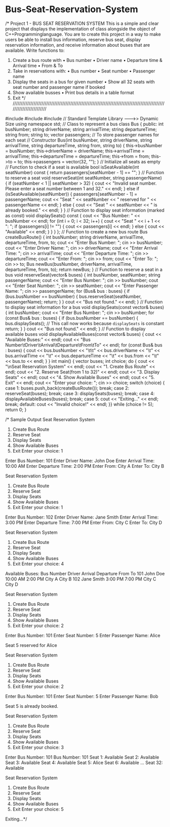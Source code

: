 # Bus-Seat-Reservation-System
/*                                Project 1 - BUS SEAT RESERVATION SYSTEM
This is a simple and clear project that displays the implementation of class alongside the object of C++Programminglanguage. 
You are to create this project in a way to make users be able to install bus information, reserve bus seat, 
display reservation information, and receive information about buses that are available.
Write functions to:
1. Create a bus route with
• Bus number
• Driver name 
• Departure time & Arrival time
• From & To
2. Take in reservations with:
• Bus number
• Seat number
• Passenger name
3. Display the seats in a bus for given number
• Show all 32 seats with seat number and passenger name if booked
4. Show available busses
• Print bus details in a table format
5. Exit      */
////////////////////////////////////////////////////////////////////////////////////////////////////////////////////

#include <iostream>
#include <string>
#include <vector> // Standard Template Library --->> Dynamic Size
using namespace std;
// Class to represent a bus
class Bus {
public:
    int busNumber;
    string driverName;
    string arrivalTime;
    string departureTime;
    string from;
    string to;
    vector<string> passengers; // To store passenger names for each seat
// Constructor
    Bus(int busNumber, string driverName, string arrivalTime, string departureTime, string from, string to) {
        this->busNumber = busNumber;
        this->driverName = driverName;
        this->arrivalTime = arrivalTime;
        this->departureTime = departureTime;
        this->from = from;
        this->to = to;
        this->passengers = vector<string>(32, ""); } // Initialize all seats as empty    
// Function to check if a seat is available
    bool isSeatAvailable(int seatNumber) const {
        return passengers[seatNumber - 1] == "";    }
// Function to reserve a seat
    void reserveSeat(int seatNumber, string passengerName) {
        if (seatNumber < 1 || seatNumber > 32) {
            cout << "Invalid seat number. Please enter a seat number between 1 and 32." << endl;
        } else if (isSeatAvailable(seatNumber)) {
            passengers[seatNumber - 1] = passengerName;
            cout << "Seat " << seatNumber << " reserved for " << passengerName << endl;
        } else {
            cout << "Seat " << seatNumber << " is already booked." << endl;    } }
// Function to display seat information (marked as const)
    void displaySeats() const {
        cout << "Bus Number: " << busNumber << endl;
        for (int i = 0; i < 32; i++) {
            cout << "Seat " << i + 1 << ": ";
            if (passengers[i] != "") {
                cout << passengers[i] << endl;
            } else {
                cout << "Available" << endl;    }    }    }     };
// Function to create a new bus route
Bus createBusRoute() {
    int busNumber;
    string driverName, arrivalTime, departureTime, from, to;
    cout << "Enter Bus Number: ";
    cin >> busNumber;
    cout << "Enter Driver Name: ";
    cin >> driverName;
    cout << "Enter Arrival Time: ";
    cin >> arrivalTime;
    cout << "Enter Departure Time: ";
    cin >> departureTime;
    cout << "Enter From: ";
    cin >> from;
    cout << "Enter To: ";
    cin >> to;
    Bus newBus(busNumber, driverName, arrivalTime, departureTime, from, to);
    return newBus;  }
// Function to reserve a seat in a bus
void reserveSeat(vector<Bus>& buses) {
    int busNumber, seatNumber;
    string passengerName;
    cout << "Enter Bus Number: ";
    cin >> busNumber;
    cout << "Enter Seat Number: ";
    cin >> seatNumber;
    cout << "Enter Passenger Name: ";
    cin >> passengerName;
    for (Bus& bus : buses) {
        if (bus.busNumber == busNumber) {
            bus.reserveSeat(seatNumber, passengerName);
            return;    }    }
    cout << "Bus not found." << endl;  }
// Function to display seat information for a bus
void displaySeats(const vector<Bus>& buses) {
    int busNumber;
    cout << "Enter Bus Number: ";
    cin >> busNumber;
    for (const Bus& bus : buses) {
        if (bus.busNumber == busNumber) {
            bus.displaySeats(); // This call now works because `displaySeats` is constant
            return;    }    }
    cout << "Bus not found." << endl;  }
// Function to display available buses
void displayAvailableBuses(const vector<Bus>& buses) {
    cout << "Available Buses:" << endl;
    cout << "Bus Number\tDriver\tArrival\tDeparture\tFrom\tTo" << endl;
    for (const Bus& bus : buses) {
        cout << bus.busNumber << "\t\t" << bus.driverName << "\t" << bus.arrivalTime << 
        "\t" << bus.departureTime << "\t"
        << bus.from << "\t" << bus.to << endl;    } }
int main() {
    vector<Bus> buses;
    int choice;
    do {
        cout << "\nSeat Reservation System" << endl;
        cout << "1. Create Bus Route" << endl;
        cout << "2. Reserve Seat(from 1 to 32)" << endl;
        cout << "3. Display Seats" << endl;
        cout << "4. Show Available Buses" << endl;
        cout << "5. Exit" << endl;
        cout << "Enter your choice: ";
        cin >> choice;
        switch (choice) {
            case 1:
                buses.push_back(createBusRoute());
                break;
            case 2:
                reserveSeat(buses);
                break;
            case 3:
                displaySeats(buses);
                break;
            case 4:
                displayAvailableBuses(buses);
                break;
            case 5:
                cout << "Exiting..." << endl;
                break;
            default:
                cout << "Invalid choice!" << endl;    }}
         while (choice != 5);
    return 0;   }

/* Sample Output
Seat Reservation System
1. Create Bus Route
2. Reserve Seat
3. Display Seats
4. Show Available Buses
5. Exit
Enter your choice: 1

Enter Bus Number: 101
Enter Driver Name: John Doe
Enter Arrival Time: 10:00 AM
Enter Departure Time: 2:00 PM
Enter From: City A
Enter To: City B

Seat Reservation System
1. Create Bus Route
2. Reserve Seat
3. Display Seats
4. Show Available Buses
5. Exit
Enter your choice: 1

Enter Bus Number: 102
Enter Driver Name: Jane Smith
Enter Arrival Time: 3:00 PM
Enter Departure Time: 7:00 PM
Enter From: City C
Enter To: City D

Seat Reservation System
1. Create Bus Route
2. Reserve Seat
3. Display Seats
4. Show Available Buses
5. Exit
Enter your choice: 4

Available Buses:
Bus Number   Driver      Arrival    Departure   From      To
101          John Doe    10:00 AM   2:00 PM     City A    City B
102          Jane Smith  3:00 PM    7:00 PM     City C    City D

Seat Reservation System
1. Create Bus Route
2. Reserve Seat
3. Display Seats
4. Show Available Buses
5. Exit
Enter your choice: 2

Enter Bus Number: 101
Enter Seat Number: 5
Enter Passenger Name: Alice

Seat 5 reserved for Alice

Seat Reservation System
1. Create Bus Route
2. Reserve Seat
3. Display Seats
4. Show Available Buses
5. Exit
Enter your choice: 2

Enter Bus Number: 101
Enter Seat Number: 5
Enter Passenger Name: Bob

Seat 5 is already booked.

Seat Reservation System
1. Create Bus Route
2. Reserve Seat
3. Display Seats
4. Show Available Buses
5. Exit
Enter your choice: 3

Enter Bus Number: 101
Bus Number: 101
Seat 1: Available
Seat 2: Available
Seat 3: Available
Seat 4: Available
Seat 5: Alice
Seat 6: Available
...
Seat 32: Available

Seat Reservation System
1. Create Bus Route
2. Reserve Seat
3. Display Seats
4. Show Available Buses
5. Exit
Enter your choice: 5

Exiting...*/



































































